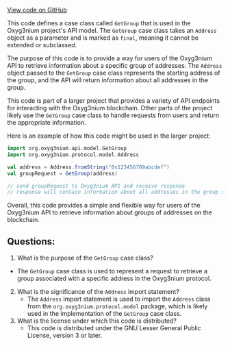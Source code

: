 [View code on GitHub](https://github.com/oxyg3nium/oxyg3nium/api/src/main/scala/org/oxyg3nium/api/model/GetGroup.scala)

This code defines a case class called `GetGroup` that is used in the Oxyg3nium project's API model. The `GetGroup` case class takes an `Address` object as a parameter and is marked as `final`, meaning it cannot be extended or subclassed.

The purpose of this code is to provide a way for users of the Oxyg3nium API to retrieve information about a specific group of addresses. The `Address` object passed to the `GetGroup` case class represents the starting address of the group, and the API will return information about all addresses in the group.

This code is part of a larger project that provides a variety of API endpoints for interacting with the Oxyg3nium blockchain. Other parts of the project likely use the `GetGroup` case class to handle requests from users and return the appropriate information.

Here is an example of how this code might be used in the larger project:

```scala
import org.oxyg3nium.api.model.GetGroup
import org.oxyg3nium.protocol.model.Address

val address = Address.fromString("0x123456789abcdef")
val groupRequest = GetGroup(address)

// send groupRequest to Oxyg3nium API and receive response
// response will contain information about all addresses in the group starting at `address`
```

Overall, this code provides a simple and flexible way for users of the Oxyg3nium API to retrieve information about groups of addresses on the blockchain.
## Questions: 
 1. What is the purpose of the `GetGroup` case class?
   - The `GetGroup` case class is used to represent a request to retrieve a group associated with a specific address in the Oxyg3nium protocol.
2. What is the significance of the `Address` import statement?
   - The `Address` import statement is used to import the `Address` class from the `org.oxyg3nium.protocol.model` package, which is likely used in the implementation of the `GetGroup` case class.
3. What is the license under which this code is distributed?
   - This code is distributed under the GNU Lesser General Public License, version 3 or later.